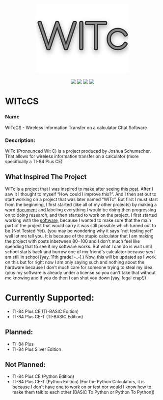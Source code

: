 <p align="center">
  <img width="300" src="https://raw.githubusercontent.com/JSSchumacher/WITcCS/4c845eff75134ed2ec233be8b51cc66eb454f821/Photos/WITc%20Logo/WITc%20Logo%20A4%20Trans%20A2.png" />
</p>

<p align="center">
  <img align="center" src="https://img.shields.io/github/package-json/v/JSSchumacher/WITcCS?label=version">
  <img align="center" src="https://img.shields.io/static/v1?label=status&message=development&color=blue">
  <img align="center" src="https://img.shields.io/github/issues/JSSchumacher/WITcCS">
  <img align="center" src="https://img.shields.io/github/stars/JSSchumacher/WITcCS">
</p>

# WITcCS
### Name
WITcCS - Wireless Information Transfer on a calculator Chat Software

### Description:
WITc (Pronounced Wit C) is a project produced by Joshua Schumacher. That allows for wireless information transfer on a calculator (more specifically a TI-84 Plus CE)

## What Inspired The Project
WITc is a project that I was inspired to make after seeing this [post](https://hackaday.com/2014/04/27/send-wireless-txt-between-two-ti-calculators/). After I saw it I thought to myself “How could I improve this?”. And I then set out to start working on a project that was later named “WITc”. But first I must start from the beginning, I first started (like all of my other projects) by making a word [document](https://docs.google.com/document/d/1AWiZhMXZsK3D3-d6IyBq7924qI4JlDx5Ulawh1ugFTg/edit?usp=sharing) and labeling everything I would be doing then progressing on to doing research, and then started to work on the project. I first started working with the [software](https://github.com/JSSchumacher/WITcCS), because I wanted to make sure that the main part of the project that would carry it was still possible which turned out to be {Not Tested Yet}. (you may be wondering why it says “not testing yet” well let me tell you. It is because of the stupid calculator that I am making the project with costs inbetween $80-$100 and I don't much feel like spending that to see if my software works. But what I can do is wait until school starts back and borrow one of my friend's calculator because yes I am still in school [yay, 11th grade! -_-].) Now, this will be updated as I work on this but for right now I am only saying such and nothing about the hardware because I don't much care for someone trying to steal my idea. (plus my software is already under a license so you can't take that without me knowing and if you do then I can shut you down [yay, legal crap!])


# Currently Supported:
- TI-84 Plus CE (TI-BASIC Edition)
- TI-84 Plus CE-T (TI-BASIC Edition)

## Planned:
- TI-84 Plus
- TI-84 Plus Silver Edition

## Not Planned:
- TI-84 Plus CE (Python Edition)
- TI-84 Plus CE-T (Python Edition)
(For the Python Calculators, it is because I don't have one to work on or test nor would I know how to make them talk to each other [BASIC To Python or Python To Python])
